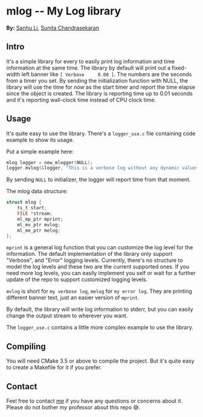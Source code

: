 # mlog -- My Log library

__By:__ [Sanhu Li](mailto:lisanhu2014@hotmail.com), [Sunita Chandrasekaran](mailto:schandra@udel.edu)

## Intro
It's a simple library for every to easily print log information and time information at the same time. The library by default will print out a fixed-width left banner like `[ Verbose     0.00 ]`. The numbers are the seconds from a timer you set. By sending the initialization function with NULL, the library will use the time for *now* as the start timer and report the time elapse since the object is created. The library is reporting time up to 0.01 seconds and it's reporting wall-clock time instead of CPU clock time.

## Usage
It's quite easy to use the library. There's a `logger_use.c` file containing code example to show its usage.

Put a simple example here:
```C
mlog logger = new_mlogger(NULL);
logger.mvlog(&logger, "This is a verbose log without any dynamic values.");
```

By sending `NULL` to initializer, the logger will report time from that moment.

The mlog data structure:
```C
struct mlog {
    ts_t start;
    FILE *stream;
    ml_mp_ptr mprint;
    ml_mv_ptr mvlog;
    ml_me_ptr melog;
};
```
`mprint` is a general log function that you can customize the log level for the information. The default implementation of the library only support "Verbose", and "Error" logging levels. Currently, there's no structure to model the log levels and these two are the current supported ones. If you need more log levels, you can easily implement you self or wait for a further update of the repo to support customized logging levels.

`mvlog` is short for `my verbose log`, `melog` for `my error log`. They are printing different banner text, just an easier version of `mprint`.

By default, the library will write log information to stderr, but you can easily change the output stream to wherever you want.

The `logger_use.c` contains a little more complex example to use the library.

## Compiling
You will need CMake 3.5 or above to compile the project. But it's quite easy to create a Makefile for it if you prefer.

## Contact
Feel free to contact [me](mailto:lisanhu2014@hotmail.com) if you have any questions or concerns about it. Please do not bother my professor about this repo 😅.
